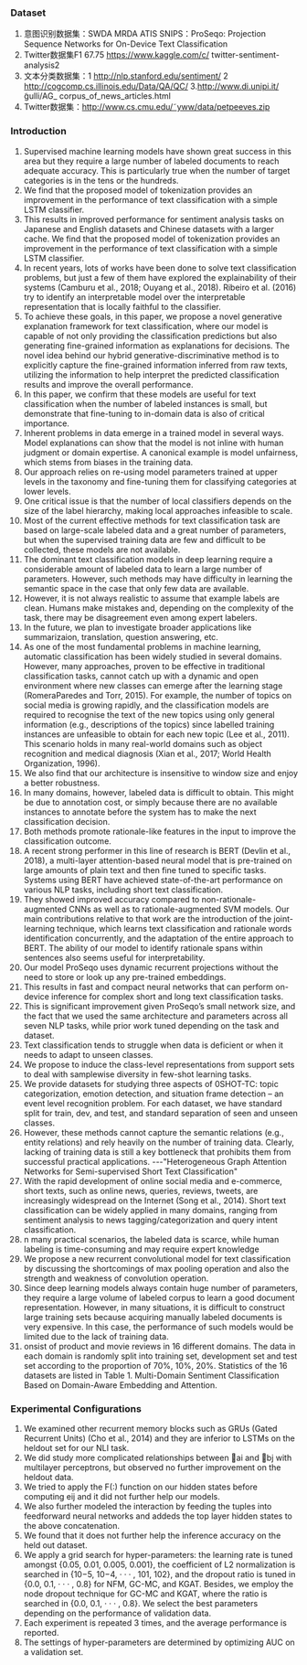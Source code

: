 ### Dataset
1. 意图识别数据集：SWDA MRDA ATIS SNIPS：ProSeqo: Projection Sequence Networks for On-Device Text Classification
2. Twitter数据集F1 67.75 https://www.kaggle.com/c/ twitter-sentiment-analysis2
3. 文本分类数据集：1 http://nlp.stanford.edu/sentiment/  2 http://cogcomp.cs.illinois.edu/Data/QA/QC/ 3.http://www.di.unipi.it/ ̃gulli/AG_ corpus_of_news_articles.html
4. Twitter数据集：http://www.cs.cmu.edu/˜yww/data/petpeeves.zip

### Introduction
1. Supervised machine learning models have shown great success in this area but they require a large number of labeled documents to reach adequate accuracy. This is particularly true when the number of target categories is in the tens or the hundreds.
2. We find that the proposed model of tokenization provides an improvement in the performance of text classification with a simple LSTM classifier. 
3. This results in improved performance for sentiment analysis tasks on Japanese and English datasets and Chinese datasets with a larger cache. We find that the proposed model of tokenization provides an improvement in the performance of text classification with a simple LSTM classifier.
5. In recent years, lots of works have been done to solve text classification problems, but just a few of them have explored the explainability of their systems (Camburu et al., 2018; Ouyang et al., 2018). Ribeiro et al. (2016) try to identify an interpretable model over the interpretable representation that is locally faithful to the classifier. 
6. To achieve these goals, in this paper, we propose a novel generative explanation framework for text classification, where our model is capable of not only providing the classification predictions but also generating fine-grained information as explanations for decisions. The novel idea behind our hybrid generative-discriminative method is to explicitly capture the fine-grained information inferred from raw texts, utilizing the information to help interpret the predicted classification results and improve the overall performance.
7. In this paper, we confirm that these models are useful for text classification when the number of labeled instances is small, but demonstrate that fine-tuning to in-domain data is also of critical importance. 
8. Inherent problems in data emerge in a trained model in several ways. Model explanations can show that the model is not inline with human judgment or domain expertise. A canonical example is model unfairness, which stems from biases in the training data. 
9. Our approach relies on re-using model parameters trained at upper levels in the taxonomy and fine-tuning them for classifying categories at lower levels.
10. One critical issue is that the number of local classifiers depends on the size of the label hierarchy, making local approaches infeasible to scale.
11. Most of the current effective methods for text classification task are based on large-scale labeled data and a great number of parameters, but when the supervised training data are few and difficult to be collected, these models are not available.
12. The dominant text classification models in deep learning require a considerable amount of labeled data to learn a large number of parameters. However, such methods may have difficulty in learning the semantic space in the case that only few data are available. 
13. However, it is not always realistic to assume that example labels are clean. Humans make mistakes and, depending on the complexity of the task, there may be disagreement even among expert labelers.
15. In the future, we plan to investigate broader applications like summarizaion, translation, question answering, etc.
16. As one of the most fundamental problems in machine learning, automatic classification has been widely studied in several domains. However, many approaches, proven to be effective in traditional classification tasks, cannot catch up with a dynamic and open environment where new classes can emerge after the learning stage (RomeraParedes and Torr, 2015). For example, the number of topics on social media is growing rapidly, and the classification models are required to recognise the text of the new topics using only general information (e.g., descriptions of the topics) since labelled training instances are unfeasible to obtain for each new topic (Lee et al., 2011). This scenario holds in many real-world domains such as object recognition and medical diagnosis (Xian et al., 2017; World Health Organization, 1996).
17. We also find that our architecture is insensitive to window size and enjoy a better robustness.
18. In many domains, however, labeled data is difficult to obtain. This might be due to annotation cost, or simply because there are no available instances to annotate before the system has to make the next classification decision.
19. Both methods promote rationale-like features in the input to improve the classification outcome. 
20. A recent strong performer in this line of research is BERT (Devlin et al., 2018), a multi-layer attention-based neural model that is pre-trained on large amounts of plain text and then fine tuned to specific tasks. Systems using BERT have achieved state-of-the-art performance on various NLP tasks, including short text classification.
21. They showed improved accuracy compared to non-rationale-augmented CNNs as well as to rationale-augmented SVM models. Our main contributions relative to that work are the introduction of the joint-learning technique, which learns text classification and rationale words identification concurrently, and the adaptation of the entire approach to BERT. The ability of our model to identify rationale spans within sentences also seems useful for interpretability.
22. Our model ProSeqo uses dynamic recurrent projections without the need to store or look up any pre-trained embeddings.
23. This results in fast and compact neural networks that can perform on-device inference for complex short and long text classification tasks.
25. This is significant improvement given ProSeqo’s small network size, and the fact that we used the same architecture and parameters across all seven NLP tasks, while prior work tuned depending on the task and dataset.
26. Text classification tends to struggle when data is deficient or when it needs to adapt to unseen classes.
27. We propose to induce the class-level representations from support sets to deal with samplewise diversity in few-shot learning tasks. 
28. We provide datasets for studying three aspects of 0SHOT-TC: topic categorization, emotion detection, and situation frame detection – an event level recognition problem. For each dataset, we have standard split for train, dev, and test, and standard separation of seen and unseen classes.
29. However, these methods cannot capture the semantic relations (e.g., entity relations) and rely heavily on the number of training data. Clearly, lacking of training data is still a key bottleneck that prohibits them from successful practical applications. ---"Heterogeneous Graph Attention Networks for Semi-supervised Short Text Classification"
30. With the rapid development of online social media and e-commerce, short texts, such as online news, queries, reviews, tweets, are increasingly widespread on the Internet (Song et al., 2014). Short text classification can be widely applied in many domains, ranging from sentiment analysis to news tagging/categorization and query intent classification.
31. n many practical scenarios, the labeled data is scarce, while human labeling is time-consuming and may require expert knowledge 
32. We propose a new recurrent convolutional model for text classification by discussing the shortcomings of max pooling operation and also the strength and weakness of convolution operation.
34. Since deep learning models always contain huge number of parameters, they require a large volume of labeled corpus to learn a good document representation. However, in many situations, it is difficult to construct large training sets because acquiring manually labeled documents is very expensive. In this case, the performance of such models would be limited due to the lack of training data.
35. onsist of product and movie reviews in 16 different domains. The data in each domain is randomly split into training set, development set and test set according to the proportion of 70%, 10%, 20%. Statistics of the 16 datasets are listed in Table 1. Multi-Domain Sentiment Classification Based on Domain-Aware Embedding and Attention.

### Experimental Configurations
1. We examined other recurrent memory blocks such as GRUs (Gated Recurrent Units) (Cho et al., 2014) and they are inferior to LSTMs on the heldout set for our NLI task.
2. We did study more complicated relationships between ai and bj with multilayer perceptrons, but observed no further improvement on the heldout data.
3. We tried to apply the F(:) function on our hidden states before computing eij and it did not further help our models.
4. We also further modeled the interaction by feeding the tuples into feedforward neural networks and addeds the top layer hidden states to the above concatenation.
5. We found that it does not further help the inference accuracy on the held out dataset.
6. We apply a grid search for hyper-parameters: the learning rate is tuned amongst {0.05, 0.01, 0.005, 0.001}, the coefficient of L2 normalization is searched in {10−5, 10−4, · · · , 101, 102}, and the dropout ratio is tuned in {0.0, 0.1, · · · , 0.8} for NFM, GC-MC, and KGAT. Besides, we employ the node dropout technique for GC-MC and KGAT, where the ratio is searched in {0.0, 0.1, · · · , 0.8}. We select the best parameters depending on the performance of validation data.    
7. Each experiment is repeated 3 times, and the average performance is reported.
8. The settings of hyper-parameters are determined by optimizing AUC on a validation set.


    
    